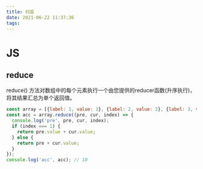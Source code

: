 ```yaml
---
title: 扫盲
date: 2021-06-22 11:37:36
tags:
---
```


# JS
## reduce
reduce() 方法对数组中的每个元素执行一个由您提供的reducer函数(升序执行)，将其结果汇总为单个返回值。
``` js
const array = [{label: 1, value: 1}, {label: 2, value: 2}, {label: 3, value: 3}, {label: 4, value: 4}];
const acc = array.reduce((pre, cur, index) => {
  console.log('pre', pre, cur, index);
  if (index === 1) {
    return pre.value + cur.value;
  } else {
    return pre + cur.value;
  }
});
console.log('acc', acc); // 10
```



